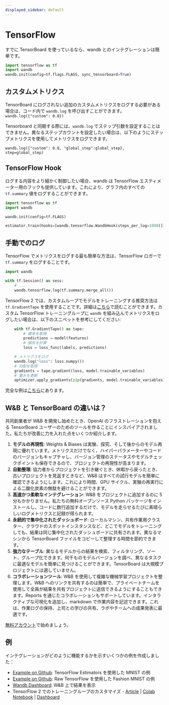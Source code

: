 ```yaml
---
displayed_sidebar: default
---
```



# TensorFlow

すでに TensorBoard を使っているなら、wandb とのインテグレーションは簡単です。

```python
import tensorflow as tf
import wandb
wandb.init(config=tf.flags.FLAGS, sync_tensorboard=True)
```

## カスタムメトリクス

TensorBoard にログされない追加のカスタムメトリクスをログする必要がある場合は、コード内で `wandb.log` を呼び出すことができます。 `wandb.log({"custom": 0.8})`

Tensorboard と同期する際には、`wandb.log` でステップ引数を設定することはできません。異なるステップカウントを設定したい場合は、以下のようにステップメトリクスを使用してメトリクスをログできます。

`wandb.log({"custom": 0.8, "global_step":global_step}, step=global_step)`

## TensorFlow Hook

ログする内容をより細かく制御したい場合、wandb は TensorFlow エスティメーター用のフックも提供しています。これにより、グラフ内のすべての `tf.summary` 値をログすることができます。

```python
import tensorflow as tf
import wandb

wandb.init(config=tf.FLAGS)

estimator.train(hooks=[wandb.tensorflow.WandbHook(steps_per_log=1000)])
```

## 手動でのログ

TensorFlow でメトリクスをログする最も簡単な方法は、TensorFlow ロガーで `tf.summary` をログすることです。

```python
import wandb

with tf.Session() as sess:
    # ...
    wandb.tensorflow.log(tf.summary.merge_all())
```

TensorFlow 2 では、カスタムループでモデルをトレーニングする推奨方法は `tf.GradientTape` を使用することです。詳細は[こちら](https://www.tensorflow.org/tutorials/customization/custom_training_walkthrough)で読むことができます。カスタム TensorFlow トレーニングループに `wandb` を組み込んでメトリクスをログしたい場合は、以下のスニペットを参考にしてください:

```python
    with tf.GradientTape() as tape:
        # 確率を取得
        predictions = model(features)
        # 損失を計算
        loss = loss_func(labels, predictions)

    # メトリクスをログ
    wandb.log("loss": loss.numpy())
    # 勾配を取得
    gradients = tape.gradient(loss, model.trainable_variables)
    # 重みを更新
    optimizer.apply_gradients(zip(gradients, model.trainable_variables))
```

完全な例は[こちら](https://www.wandb.com/articles/wandb-customizing-training-loops-in-tensorflow-2)にあります。

## W&B と TensorBoard の違いは？

共同創業者が W&B を開発し始めたとき、OpenAI のフラストレーションを抱える TensorBoard ユーザーのためのツールを作ることにインスパイアされました。私たちが改善に力を入れた点をいくつか紹介します。

1. **モデルの再現性**: Weights & Biases は実験、探究、そして後からのモデル再現に優れています。メトリクスだけでなく、ハイパーパラメーターやコードのバージョンもキャプチャし、バージョン管理のステータスやモデルチェックポイントも保存できるので、プロジェクトの再現性が高まります。
2. **自動整理**: 協力者からプロジェクトを引き継ぐとき、休暇から戻ったとき、古いプロジェクトを見返すときなど、W&B はすべての試行モデルを簡単に確認できるようにします。これにより時間、GPU サイクル、実験の再実行による二酸化炭素の無駄を避けることができます。
3. **高速かつ柔軟なインテグレーション**: W&B をプロジェクトに追加するのに 5 分もかかりません。私たちの無料オープンソース Python パッケージをインストールし、コードに数行追加するだけで、モデルを走らせるたびに素晴らしいログメトリクスと記録が得られます。
4. **永続的で集中化されたダッシュボード**: ローカルマシン、共有作業用クラスター、クラウドのスポットインスタンスなど、どこでモデルをトレーニングしても、結果は同じ集中化されたダッシュボードに共有されます。異なるマシンから TensorBoard ファイルをコピーして整理する時間を節約できます。
5. **強力なテーブル**: 異なるモデルからの結果を検索、フィルタリング、ソート、グループ化できます。何千ものモデルバージョンを調べ、異なるタスクに最適なモデルを簡単に見つけることができます。TensorBoard は大規模プロジェクトには適していません。
6. **コラボレーションツール**: W&B を使用して複雑な機械学習プロジェクトを整理します。W&B へのリンクを共有するのは簡単で、プライベートチームを使用して全員が結果を共有プロジェクトに送信できるようにすることもできます。Reports を通じたコラボレーションもサポートしています。インタラクティブな可視化を追加し、markdown で作業内容を記述できます。これは、作業ログの保持、上司との学びの共有、ラボやチームへの成果発表に最適です。

[無料アカウント](https://wandb.ai)で始めましょう。

## 例

インテグレーションがどのように機能するかを示すいくつかの例を作成しました：

* [Example on Github](https://github.com/wandb/examples/blob/master/examples/tensorflow/tf-estimator-mnist/mnist.py): TensorFlow Estimators を使用した MNIST の例
* [Example on Github](https://github.com/wandb/examples/blob/master/examples/tensorflow/tf-cnn-fashion/train.py): Raw TensorFlow を使用した Fashion MNIST の例
* [Wandb Dashboard](https://app.wandb.ai/l2k2/examples-tf-estimator-mnist/runs/p0ifowcb): W&B 上で結果を表示
* TensorFlow 2 でのトレーニングループのカスタマイズ - [Article](https://www.wandb.com/articles/wandb-customizing-training-loops-in-tensorflow-2) | [Colab Notebook](https://colab.research.google.com/drive/1JCpAbjkCFhYMT7LCQ399y35TS3jlMpvM) | [Dashboard](https://app.wandb.ai/sayakpaul/custom_training_loops_tf)